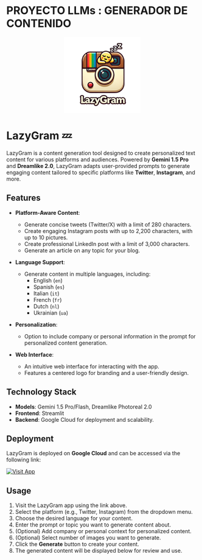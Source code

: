 # PROYECTO LLMs : GENERADOR DE CONTENIDO

<p align="center">
  <img src="images/logo.png" alt="Proyecto Logo" width="200"/>
</p>

# LazyGram 💤

LazyGram is a content generation tool designed to create personalized text content for various platforms and audiences. Powered by **Gemini 1.5 Pro** and **Dreamlike 2.0**, LazyGram adapts user-provided prompts to generate engaging content tailored to specific platforms like **Twitter**, **Instagram**, and more.

## Features
- **Platform-Aware Content**:
  - Generate concise tweets (Twitter/X) with a limit of 280 characters.
  - Create engaging Instagram posts with up to 2,200 characters, with up to 10 pictures.
  - Create professional LinkedIn post with a limit of 3,000 characters.
  - Generate an article on any topic for your blog.

- **Language Support**:
  - Generate content in multiple languages, including:
    - English (`en`)
    - Spanish (`es`)
    - Italian (`it`)
    - French (`fr`)
    - Dutch (`nl`)
    - Ukrainian (`ua`)

- **Personalization**:
  - Option to include company or personal information in the prompt for personalized content generation.

- **Web Interface**:
  - An intuitive web interface for interacting with the app.
  - Features a centered logo for branding and a user-friendly design.

## Technology Stack
- **Models**: Gemini 1.5 Pro/Flash, Dreamlike Photoreal 2.0
- **Frontend**: Streamlit
- **Backend**: Google Cloud for deployment and scalability.

## Deployment
LazyGram is deployed on **Google Cloud** and can be accessed via the following link:

[![Visit App](https://img.shields.io/badge/Visit_App-E4405F?style=for-the-badge&logo=instagram&logoColor=white)](https://lazygram-medium-60711038026.europe-west4.run.app/)

## Usage
1. Visit the LazyGram app using the link above.
2. Select the platform (e.g., Twitter, Instagram) from the dropdown menu.
3. Choose the desired language for your content.
4. Enter the prompt or topic you want to generate content about.
5. (Optional) Add company or personal context for personalized content.
6. (Optional) Select number of images you want to generate.
7. Click the **Generate** button to create your content.
8. The generated content will be displayed below for review and use.